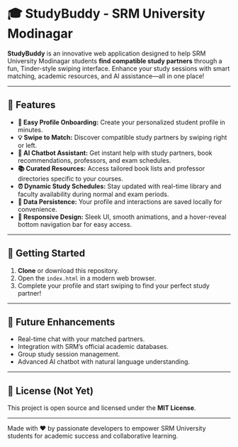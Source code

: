 # 🎓 StudyBuddy - SRM University Modinagar

**StudyBuddy** is an innovative web application designed to help SRM University Modinagar students **find compatible study partners** through a fun, Tinder-style swiping interface. Enhance your study sessions with smart matching, academic resources, and AI assistance—all in one place!

---

## 🚀 Features

- **📝 Easy Profile Onboarding:** Create your personalized student profile in minutes.  
- **💡 Swipe to Match:** Discover compatible study partners by swiping right or left.  
- **🤖 AI Chatbot Assistant:** Get instant help with study partners, book recommendations, professors, and exam schedules.  
- **📚 Curated Resources:** Access tailored book lists and professor directories specific to your courses.  
- **⏰ Dynamic Study Schedules:** Stay updated with real-time library and faculty availability during normal and exam periods.  
- **💾 Data Persistence:** Your profile and interactions are saved locally for convenience.  
- **📱 Responsive Design:** Sleek UI, smooth animations, and a hover-reveal bottom navigation bar for easy access.  

---

## 🎯 Getting Started

1. **Clone** or download this repository.  
2. Open the `index.html` in a modern web browser.  
3. Complete your profile and start swiping to find your perfect study partner!  

---

## 🔮 Future Enhancements

- Real-time chat with your matched partners.  
- Integration with SRM’s official academic databases.  
- Group study session management.  
- Advanced AI chatbot with natural language understanding.

---

## 📄 License (Not Yet)

This project is open source and licensed under the **MIT License**.

---

Made with ❤️ by passionate developers to empower SRM University students for academic success and collaborative learning.
